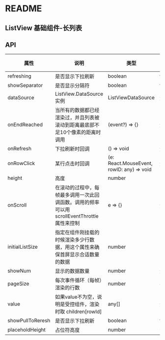 # README
## ListView 基础组件-长列表
## API

属性 | 说明 | 类型 | 默认值 | 必选
----|-----|------|------|------
refreshing | 是否显示下拉刷新 | boolean | false | false
showSeparator | 是否显示分隔符 | boolean | false | false
dataSource | ListView.DataSource 实例 | ListViewDataSource | 无 | false
onEndReached | 当所有的数据都已经渲染过，并且列表被滚动到距离最底部不足10个像素的距离时调用 | (event?) => {} | 无 | false
onRefresh | 下拉刷新时回调 | () => void | 无 | false
onRowClick | 某行点击时回调 | (e: React.MouseEvent, rowID: any) => void | 无 | false
height | 高度 | number | 600 | false
onScroll | 在滚动的过程中，每帧最多调用一次此回调函数。调用的频率可以用scrollEventThrottle属性来控制 | e => {} | 无 | false
initialListSize | 指定在组件刚挂载的时候渲染多少行数据，用这个属性来确保首屏显示合适数量的数据 | number | 10 | false
showNum | 显示的数据数量 | number | 无 | false
pageSize | 每次事件循环（每帧）渲染的行数 | number | 4 | false
value | 如果value不为空，说明是受控组件，渲染时取 children[rowId] | any[] | 无 | false
showPullToReresh | 是否显示下拉刷新 | boolean | true | false
placeholdHeight | 占位符高度 | number | 0 | false
